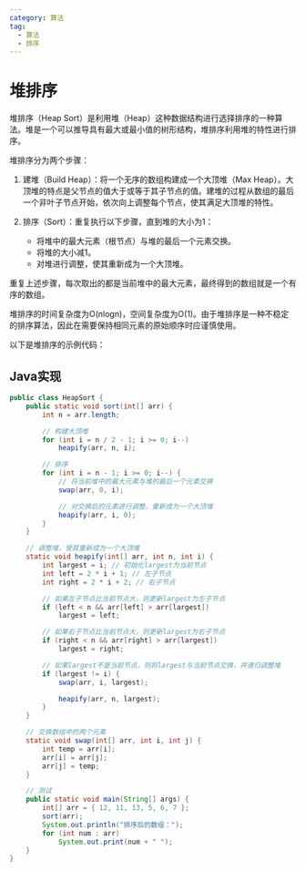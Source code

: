 ```yaml
---
category: 算法
tag:
  - 算法
  - 排序
---
```


# 堆排序

堆排序（Heap Sort）是利用堆（Heap）这种数据结构进行选择排序的一种算法。堆是一个可以推导具有最大或最小值的树形结构，堆排序利用堆的特性进行排序。

堆排序分为两个步骤：

1. 建堆（Build Heap）：将一个无序的数组构建成一个大顶堆（Max Heap）。大顶堆的特点是父节点的值大于或等于其子节点的值。建堆的过程从数组的最后一个非叶子节点开始，依次向上调整每个节点，使其满足大顶堆的特性。

2. 排序（Sort）：重复执行以下步骤，直到堆的大小为1：
    - 将堆中的最大元素（根节点）与堆的最后一个元素交换。
    - 将堆的大小减1。
    - 对堆进行调整，使其重新成为一个大顶堆。

重复上述步骤，每次取出的都是当前堆中的最大元素，最终得到的数组就是一个有序的数组。

堆排序的时间复杂度为O(nlogn)，空间复杂度为O(1)。由于堆排序是一种不稳定的排序算法，因此在需要保持相同元素的原始顺序时应谨慎使用。

以下是堆排序的示例代码：


## Java实现

```java
public class HeapSort {
    public static void sort(int[] arr) {
        int n = arr.length;

        // 构建大顶堆
        for (int i = n / 2 - 1; i >= 0; i--)
            heapify(arr, n, i);

        // 排序
        for (int i = n - 1; i >= 0; i--) {
            // 将当前堆中的最大元素与堆的最后一个元素交换
            swap(arr, 0, i);

            // 对交换后的元素进行调整，重新成为一个大顶堆
            heapify(arr, i, 0);
        }
    }

    // 调整堆，使其重新成为一个大顶堆
    static void heapify(int[] arr, int n, int i) {
        int largest = i; // 初始化largest为当前节点
        int left = 2 * i + 1; // 左子节点
        int right = 2 * i + 2; // 右子节点

        // 如果左子节点比当前节点大，则更新largest为左子节点
        if (left < n && arr[left] > arr[largest])
            largest = left;

        // 如果右子节点比当前节点大，则更新largest为右子节点
        if (right < n && arr[right] > arr[largest])
            largest = right;

        // 如果largest不是当前节点，则将largest与当前节点交换，并递归调整堆
        if (largest != i) {
            swap(arr, i, largest);

            heapify(arr, n, largest);
        }
    }

    // 交换数组中的两个元素
    static void swap(int[] arr, int i, int j) {
        int temp = arr[i];
        arr[i] = arr[j];
        arr[j] = temp;
    }

    // 测试
    public static void main(String[] args) {
        int[] arr = { 12, 11, 13, 5, 6, 7 };
        sort(arr);
        System.out.println("排序后的数组：");
        for (int num : arr)
            System.out.print(num + " ");
    }
}
```